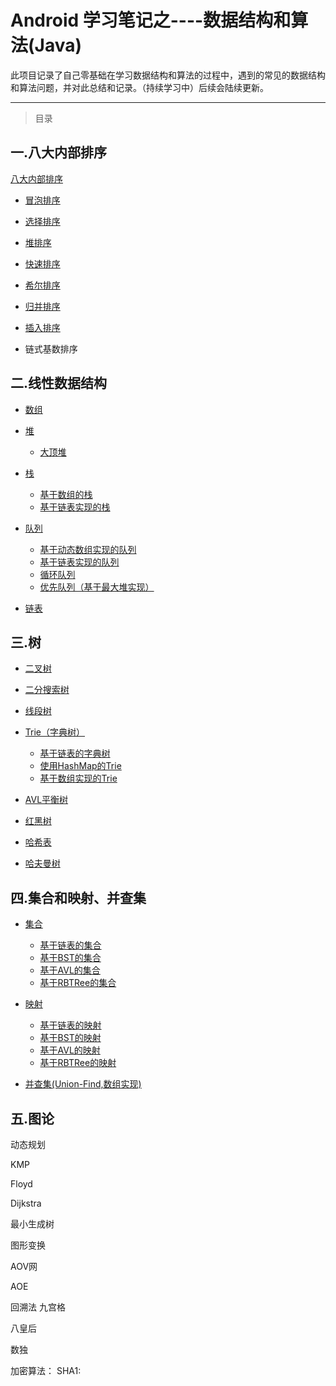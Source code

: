 

# Android 学习笔记之----数据结构和算法(Java)



此项目记录了自己零基础在学习数据结构和算法的过程中，遇到的常见的数据结构和算法问题，并对此总结和记录。（持续学习中）后续会陆续更新。


----------

>目录


## 一.八大内部排序

[八大内部排序](https://github.com/zy654781296/Notes/blob/master/%E6%95%B0%E6%8D%AE%E7%BB%93%E6%9E%84%E4%B8%8E%E7%AE%97%E6%B3%95/md/%E5%85%AB%E5%A4%A7%E5%86%85%E9%83%A8%E6%8E%92%E5%BA%8F.md)

* [冒泡排序](https://github.com/zy654781296/Notes/blob/master/%E6%95%B0%E6%8D%AE%E7%BB%93%E6%9E%84%E4%B8%8E%E7%AE%97%E6%B3%95/src/sort/BubbleSort.java)
 
* [选择排序](https://github.com/zy654781296/Notes/blob/master/%E6%95%B0%E6%8D%AE%E7%BB%93%E6%9E%84%E4%B8%8E%E7%AE%97%E6%B3%95/src/sort/SelectSort.java)
 
* [堆排序]()
 
* [快速排序]()
 
* [希尔排序]()
 
* [归并排序]()
 
* [插入排序](https://github.com/zy654781296/Notes/blob/master/%E6%95%B0%E6%8D%AE%E7%BB%93%E6%9E%84%E4%B8%8E%E7%AE%97%E6%B3%95/src/sort/InsertSort.java)
 
* 链式基数排序
 
 

## 二.线性数据结构

*  [数组](https://github.com/zy654781296/Notes/blob/master/%E6%95%B0%E6%8D%AE%E7%BB%93%E6%9E%84%E4%B8%8E%E7%AE%97%E6%B3%95/src/array/Array.java)
 
* [堆](https://github.com/zy654781296/Notes/tree/master/%E6%95%B0%E6%8D%AE%E7%BB%93%E6%9E%84%E4%B8%8E%E7%AE%97%E6%B3%95/src/heap)
	* [大顶堆](https://github.com/zy654781296/Notes/blob/master/%E6%95%B0%E6%8D%AE%E7%BB%93%E6%9E%84%E4%B8%8E%E7%AE%97%E6%B3%95/src/heap/MaxHeap.java) 

* [栈](https://github.com/zy654781296/Notes/tree/master/%E6%95%B0%E6%8D%AE%E7%BB%93%E6%9E%84%E4%B8%8E%E7%AE%97%E6%B3%95/src/stack)
 	* [基于数组的栈](https://github.com/zy654781296/Notes/blob/master/%E6%95%B0%E6%8D%AE%E7%BB%93%E6%9E%84%E4%B8%8E%E7%AE%97%E6%B3%95/src/stack/ArrayStack.java)
	* [基于链表实现的栈](https://github.com/zy654781296/Notes/blob/master/%E6%95%B0%E6%8D%AE%E7%BB%93%E6%9E%84%E4%B8%8E%E7%AE%97%E6%B3%95/src/stack/LinkedListStack.java)

* [队列](https://github.com/zy654781296/Notes/tree/master/%E6%95%B0%E6%8D%AE%E7%BB%93%E6%9E%84%E4%B8%8E%E7%AE%97%E6%B3%95/src/queue)
	* [基于动态数组实现的队列](https://github.com/zy654781296/Notes/blob/master/%E6%95%B0%E6%8D%AE%E7%BB%93%E6%9E%84%E4%B8%8E%E7%AE%97%E6%B3%95/src/queue/ArrayQueue.java)
	* [基于链表实现的队列](https://github.com/zy654781296/Notes/blob/master/%E6%95%B0%E6%8D%AE%E7%BB%93%E6%9E%84%E4%B8%8E%E7%AE%97%E6%B3%95/src/queue/LinkedListQueue.java) 
	* [循环队列](https://github.com/zy654781296/Notes/blob/master/%E6%95%B0%E6%8D%AE%E7%BB%93%E6%9E%84%E4%B8%8E%E7%AE%97%E6%B3%95/src/queue/LoopQueue.java)
	* [优先队列（基于最大堆实现）](https://github.com/zy654781296/Notes/blob/master/%E6%95%B0%E6%8D%AE%E7%BB%93%E6%9E%84%E4%B8%8E%E7%AE%97%E6%B3%95/src/queue/PriorityQueue.java)

 
* [链表](https://github.com/zy654781296/Notes/blob/master/%E6%95%B0%E6%8D%AE%E7%BB%93%E6%9E%84%E4%B8%8E%E7%AE%97%E6%B3%95/src/linkedlist/LinkedList.java)
 
## 三.树

* [二叉树](https://github.com/zy654781296/Notes/blob/master/%E6%95%B0%E6%8D%AE%E7%BB%93%E6%9E%84%E4%B8%8E%E7%AE%97%E6%B3%95/md/%E4%BA%8C%E5%8F%89%E6%A0%91.md)
 
* [二分搜索树](https://github.com/zy654781296/Notes/blob/master/%E6%95%B0%E6%8D%AE%E7%BB%93%E6%9E%84%E4%B8%8E%E7%AE%97%E6%B3%95/src/tree/bst/BST.java)

 
* [线段树](https://github.com/zy654781296/Notes/blob/master/%E6%95%B0%E6%8D%AE%E7%BB%93%E6%9E%84%E4%B8%8E%E7%AE%97%E6%B3%95/src/tree/segment/SegmentTree.java)
 
* [Trie（字典树）](https://github.com/zy654781296/Notes/tree/master/%E6%95%B0%E6%8D%AE%E7%BB%93%E6%9E%84%E4%B8%8E%E7%AE%97%E6%B3%95/src/tree/trie)
	* [基于链表的字典树](https://github.com/zy654781296/Notes/blob/master/%E6%95%B0%E6%8D%AE%E7%BB%93%E6%9E%84%E4%B8%8E%E7%AE%97%E6%B3%95/src/tree/trie/Trie.java)
	* [使用HashMap的Trie](https://github.com/zy654781296/Notes/blob/master/%E6%95%B0%E6%8D%AE%E7%BB%93%E6%9E%84%E4%B8%8E%E7%AE%97%E6%B3%95/src/tree/trie/Trie2.java)
	* [基于数组实现的Trie](https://github.com/zy654781296/Notes/blob/master/%E6%95%B0%E6%8D%AE%E7%BB%93%E6%9E%84%E4%B8%8E%E7%AE%97%E6%B3%95/src/tree/trie/Trie3.java)

 
* [AVL平衡树](https://github.com/zy654781296/Notes/blob/master/%E6%95%B0%E6%8D%AE%E7%BB%93%E6%9E%84%E4%B8%8E%E7%AE%97%E6%B3%95/src/tree/avl/AVLTree.java)
 
* [红黑树](https://github.com/zy654781296/Notes/blob/master/%E6%95%B0%E6%8D%AE%E7%BB%93%E6%9E%84%E4%B8%8E%E7%AE%97%E6%B3%95/src/tree/rbtree/RBTree.java)
 
* [哈希表](https://github.com/zy654781296/Notes/blob/master/%E6%95%B0%E6%8D%AE%E7%BB%93%E6%9E%84%E4%B8%8E%E7%AE%97%E6%B3%95/src/hash/HashTable.java)
 
* [哈夫曼树](https://github.com/zy654781296/Notes/blob/master/%E6%95%B0%E6%8D%AE%E7%BB%93%E6%9E%84%E4%B8%8E%E7%AE%97%E6%B3%95/src/tree/haffman/HuffmanTree.java)

 
## 四.集合和映射、并查集

* [集合](https://github.com/zy654781296/Notes/tree/master/%E6%95%B0%E6%8D%AE%E7%BB%93%E6%9E%84%E4%B8%8E%E7%AE%97%E6%B3%95/src/set)
	* [基于链表的集合](https://github.com/zy654781296/Notes/blob/master/%E6%95%B0%E6%8D%AE%E7%BB%93%E6%9E%84%E4%B8%8E%E7%AE%97%E6%B3%95/src/set/LinkedListSet.java) 
	* [基于BST的集合](https://github.com/zy654781296/Notes/blob/master/%E6%95%B0%E6%8D%AE%E7%BB%93%E6%9E%84%E4%B8%8E%E7%AE%97%E6%B3%95/src/set/BSTSet.java)
	* [基于AVL的集合](https://github.com/zy654781296/Notes/blob/master/%E6%95%B0%E6%8D%AE%E7%BB%93%E6%9E%84%E4%B8%8E%E7%AE%97%E6%B3%95/src/set/AVLSet.java) 
	* [基于RBTRee的集合](https://github.com/zy654781296/Notes/blob/master/%E6%95%B0%E6%8D%AE%E7%BB%93%E6%9E%84%E4%B8%8E%E7%AE%97%E6%B3%95/src/set/RBTSet.java) 
 
* [映射](https://github.com/zy654781296/Notes/tree/master/%E6%95%B0%E6%8D%AE%E7%BB%93%E6%9E%84%E4%B8%8E%E7%AE%97%E6%B3%95/src/map)
	* [基于链表的映射](https://github.com/zy654781296/Notes/blob/master/%E6%95%B0%E6%8D%AE%E7%BB%93%E6%9E%84%E4%B8%8E%E7%AE%97%E6%B3%95/src/map/LinkedListMap.java) 
	* [基于BST的映射](https://github.com/zy654781296/Notes/blob/master/%E6%95%B0%E6%8D%AE%E7%BB%93%E6%9E%84%E4%B8%8E%E7%AE%97%E6%B3%95/src/map/BSTMap.java)
	* [基于AVL的映射](https://github.com/zy654781296/Notes/blob/master/%E6%95%B0%E6%8D%AE%E7%BB%93%E6%9E%84%E4%B8%8E%E7%AE%97%E6%B3%95/src/map/AVLMap.java) 
	* [基于RBTRee的映射](https://github.com/zy654781296/Notes/blob/master/%E6%95%B0%E6%8D%AE%E7%BB%93%E6%9E%84%E4%B8%8E%E7%AE%97%E6%B3%95/src/map/RBTMap.java) 

* [并查集(Union-Find,数组实现)](https://github.com/zy654781296/Notes/blob/master/%E6%95%B0%E6%8D%AE%E7%BB%93%E6%9E%84%E4%B8%8E%E7%AE%97%E6%B3%95/src/unionfind/UnionFind6.java)
 
  
## 五.图论
  动态规划
  
  KMP
  
  Floyd
  
  Dijkstra
  
  最小生成树
  
  图形变换
  
  AOV网
  
 AOE
  
回溯法
  九宫格
  
  八皇后
  
  数独

加密算法：
  SHA1:
  
  
  
   